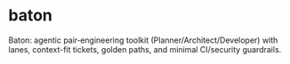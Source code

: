 # baton
Baton: agentic pair‑engineering toolkit (Planner/Architect/Developer) with lanes, context-fit tickets, golden paths, and minimal CI/security guardrails.
